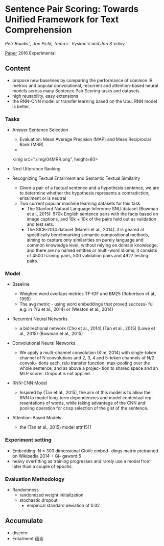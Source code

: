# Sentence Pair Scoring: Towards Unified Framework for Text Comprehension

*Petr Baudisˇ, Jan Pichl, Toma ́sˇ Vyskocˇil and Jan Sˇedivy ́* 

[Paper](http://arxiv.org/abs/1603.06127) 2016 Experimental 

## Content

+ propose new baselines by comparing the performance of common IR metrics and popular convolutional, recurrent and attention-based neural models across many Sentence Pair Scoring tasks and datasets.
+ high reusability, easy extensions 
+ the RNN-CNN model or transfer learning based on the Ubu. RNN model is better.

### Tasks
+ Answer Sentence Selection 

	+ Evaluation: Mean Average Precision (MAP) and Mean Reciprocial Rank (MRR)
	+ 
	<img src="./img/04MRR.png", height=80>

+ Next Utterance Ranking

+ Recognizing Textual Entailment and Semantic Textual Similarity
	+ Given a pair of a factual sentence and a hypothesis sentence, we are to determine whether the hypothesis represents a contradiction, entailment or is neutral	
	+ Two current popular machine learning datasets for this task. 
		+ The Stanford Natural Language Inference SNLI dataset (Bowman et al., 2015): 570k English sentence pairs with the facts based on image captions, and 10k + 10k of the pairs held out as validation and test sets. 
		+ The SICK-2014 dataset (Marelli et al., 2014): it is geared at specifically benchmarking semantic compositional methods, aiming to capture only similarities on purely language and common knowledge level, without relying on domain knowledge, and there are no named entities or multi-word idioms; it consists of 4500 training pairs, 500 validation pairs and 4927 testing pairs.

### Model
+ Baseline 
	+ Weighed word overlaps metrics TF-IDF and BM25 (Robertson et al., 1995)
	+ The avg metric - using word embeddings that proved success-
ful e.g. in (Yu et al., 2014) or (Weston et al., 2014)

+ Recurrent Neural Networks
	+ a bidirectional network (Cho et al., 2014) (Tan et al., 2015) (Lowe et al., 2015) (Bowman et al., 2015)

+ Convolutional Neural Networks
	+ We apply a multi-channel convolution (Kim, 2014) with single-token channel of N convolutions and 2, 3, 4 and 5-token channels of N/2 convolu- tions each, relu transfer function, max-pooling over the whole sentence, and as above a projec- tion to shared space and an MLP scorer. Dropout is not applied.

+ RNN-CNN Model
	+ Inspired by (Tan et al., 2015), the aim of this model is to allow the RNN to model long-term dependencies and model contextual rep- resentations of words, while taking advantage of the CNN and pooling operation for crisp selection of the gist of the sentence. 	

+ Attention-Based Models
	+  the (Tan et al., 2015) model attn1511
 
### Experiment setting
+ Embedding: N = 300 dimensional GloVe embed- dings matrix pretrained on Wikipedia 2014 + Gi- gaword 5
+ heavy overfitting as training progresses and rarely use a model from later than a couple of epochs.

### Evaluation Methodology
+ Randomness
	+ randomized weight initialization
	+ stochastic dropout
		+ empirical standard deviation of 0.02 

## Accumulate

* discern 
* Entailment 蕴涵